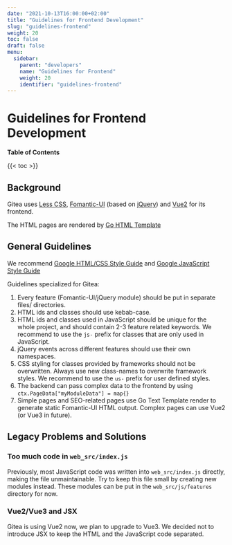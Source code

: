 ```yaml
---
date: "2021-10-13T16:00:00+02:00"
title: "Guidelines for Frontend Development"
slug: "guidelines-frontend"
weight: 20
toc: false
draft: false
menu:
  sidebar:
    parent: "developers"
    name: "Guidelines for Frontend"
    weight: 20
    identifier: "guidelines-frontend"
---
```


# Guidelines for Frontend Development

**Table of Contents**

{{< toc >}}

## Background

Gitea uses [Less CSS](https://lesscss.org), [Fomantic-UI](https://fomantic-ui.com/introduction/getting-started.html) (based on [jQuery](https://api.jquery.com)) and [Vue2](https://vuejs.org/v2/guide/) for its frontend.

The HTML pages are rendered by [Go HTML Template](https://pkg.go.dev/html/template)

## General Guidelines

We recommend [Google HTML/CSS Style Guide](https://google.github.io/styleguide/htmlcssguide.html) and [Google JavaScript Style Guide](https://google.github.io/styleguide/jsguide.html)

Guidelines specialized for Gitea:

1. Every feature (Fomantic-UI/jQuery module) should be put in separate files/ directories.
2. HTML ids and classes should use kebab-case.
3. HTML ids and classes used in JavaScript should be unique for the whole project, and should contain 2-3 feature related keywords. We recommend to use the `js-` prefix for classes that are only used in JavaScript.
4. jQuery events across different features should use their own namespaces.
5. CSS styling for classes provided by frameworks should not be overwritten. Always use new class-names to overwrite framework styles. We recommend to use the `us-` prefix for user defined styles.  
6. The backend can pass complex data to the frontend by using `ctx.PageData["myModuleData"] = map{}`
7. Simple pages and SEO-related pages use Go Text Template render to generate static Fomantic-UI HTML output. Complex pages can use Vue2 (or Vue3 in future).

## Legacy Problems and Solutions

### Too much code in `web_src/index.js`

Previously, most JavaScript code was written into `web_src/index.js` directly, making the file unmaintainable.
Try to keep this file small by creating new modules instead. These modules can be put in the `web_src/js/features` directory for now.

### Vue2/Vue3 and JSX

Gitea is using Vue2 now, we plan to upgrade to Vue3. We decided not to introduce JSX to keep the HTML and the JavaScript code separated.
